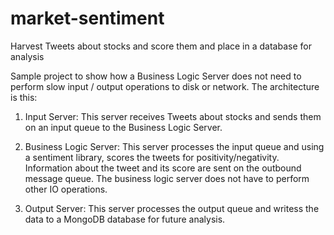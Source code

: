 # market-sentiment
Harvest Tweets about stocks and score them and place in a database for analysis

Sample project to show how a Business Logic Server does not need to perform slow input / output operations to disk or network.
The architecture is this:
1) Input Server:
This server receives Tweets about stocks and sends them on an input queue to the Business Logic Server.

2) Business Logic Server:
This server processes the input queue and using a sentiment library, scores the tweets for positivity/negativity. Information about the tweet and its score are sent on the outbound message queue. 
The business logic server does not have to perform other IO operations.

3) Output Server:
This server processes the output queue and writess the data to a MongoDB database for future analysis.

